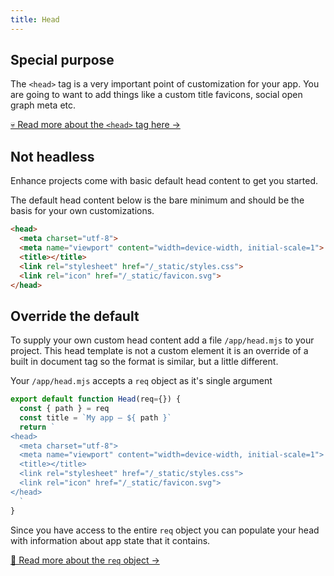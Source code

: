 ```yaml
---
title: Head
---
```


## Special purpose
The `<head>` tag is a very important point of customization for your app. You are going to want to add things like a custom title favicons, social open graph meta etc.

[💀 Read more about the `<head>` tag here →](https://developer.mozilla.org/en-US/docs/Learn/HTML/Introduction_to_HTML/The_head_metadata_in_HTML)

## Not headless
Enhance projects come with basic default head content to get you started.

The default head content below is the bare minimum and should be the basis for your own customizations.
```html
<head>
  <meta charset="utf-8">
  <meta name="viewport" content="width=device-width, initial-scale=1">
  <title></title>
  <link rel="stylesheet" href="/_static/styles.css">
  <link rel="icon" href="/_static/favicon.svg">
</head>
```

## Override the default
To supply your own custom head content add a file `/app/head.mjs` to your project.
This head template is not a custom element it is an override of a built in document tag so the format is similar, but a little different.

Your `/app/head.mjs` accepts a `req` object as it's single argument
```javascript
export default function Head(req={}) {
  const { path } = req
  const title = `My app — ${ path }`
  return `
<head>
  <meta charset="utf-8">
  <meta name="viewport" content="width=device-width, initial-scale=1">
  <title></title>
  <link rel="stylesheet" href="/_static/styles.css">
  <link rel="icon" href="/_static/favicon.svg">
</head>
  `
}
```

Since you have access to the entire `req` object you can populate your head with information about app state that it contains.

[🚏 Read more about the `req` object →](/docs/learn/practices/api-routes)


